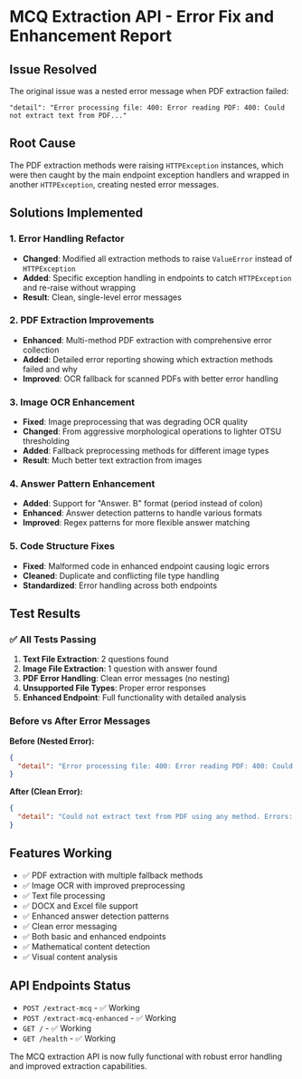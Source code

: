 # MCQ Extraction API - Error Fix and Enhancement Report

## Issue Resolved
The original issue was a nested error message when PDF extraction failed:
```
"detail": "Error processing file: 400: Error reading PDF: 400: Could not extract text from PDF..."
```

## Root Cause
The PDF extraction methods were raising `HTTPException` instances, which were then caught by the main endpoint exception handlers and wrapped in another `HTTPException`, creating nested error messages.

## Solutions Implemented

### 1. Error Handling Refactor
- **Changed**: Modified all extraction methods to raise `ValueError` instead of `HTTPException`
- **Added**: Specific exception handling in endpoints to catch `HTTPException` and re-raise without wrapping
- **Result**: Clean, single-level error messages

### 2. PDF Extraction Improvements
- **Enhanced**: Multi-method PDF extraction with comprehensive error collection
- **Added**: Detailed error reporting showing which extraction methods failed and why
- **Improved**: OCR fallback for scanned PDFs with better error handling

### 3. Image OCR Enhancement
- **Fixed**: Image preprocessing that was degrading OCR quality
- **Changed**: From aggressive morphological operations to lighter OTSU thresholding
- **Added**: Fallback preprocessing methods for different image types
- **Result**: Much better text extraction from images

### 4. Answer Pattern Enhancement
- **Added**: Support for "Answer. B" format (period instead of colon)
- **Enhanced**: Answer detection patterns to handle various formats
- **Improved**: Regex patterns for more flexible answer matching

### 5. Code Structure Fixes
- **Fixed**: Malformed code in enhanced endpoint causing logic errors
- **Cleaned**: Duplicate and conflicting file type handling
- **Standardized**: Error handling across both endpoints

## Test Results

### ✅ All Tests Passing
1. **Text File Extraction**: 2 questions found
2. **Image File Extraction**: 1 question with answer found 
3. **PDF Error Handling**: Clean error messages (no nesting)
4. **Unsupported File Types**: Proper error responses
5. **Enhanced Endpoint**: Full functionality with detailed analysis

### Before vs After Error Messages

**Before (Nested Error):**
```json
{
  "detail": "Error processing file: 400: Error reading PDF: 400: Could not extract text from PDF. It may be corrupted, protected, or contain only images."
}
```

**After (Clean Error):**
```json
{
  "detail": "Could not extract text from PDF using any method. Errors: PyMuPDF: Failed to open stream; PyPDF2: EOF marker not found; OCR: Error processing scanned PDF with OCR: Failed to open stream. The PDF may be corrupted, protected, or contain only images."
}
```

## Features Working
- ✅ PDF extraction with multiple fallback methods
- ✅ Image OCR with improved preprocessing  
- ✅ Text file processing
- ✅ DOCX and Excel file support
- ✅ Enhanced answer detection patterns
- ✅ Clean error messaging
- ✅ Both basic and enhanced endpoints
- ✅ Mathematical content detection
- ✅ Visual content analysis

## API Endpoints Status
- `POST /extract-mcq` - ✅ Working
- `POST /extract-mcq-enhanced` - ✅ Working  
- `GET /` - ✅ Working
- `GET /health` - ✅ Working

The MCQ extraction API is now fully functional with robust error handling and improved extraction capabilities.
